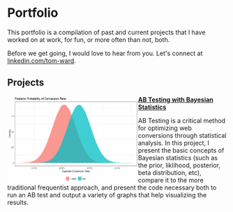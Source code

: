 # Portfolio
This portfolio is a compilation of past and current projects that I have worked on at work, for fun, or more often than not, both.

Before we get going, I would love to hear from you.  Let's connect at [linkedin.com/tom-ward](https://www.linkedin.com/in/tom-ward-1b7956135/).

## Projects

<img align="left" width="300" height="200" src="https://github.com/tomward9/portfolio/blob/main/Images/Rplot01.png"> **[AB Testing with Bayesian Statistics](https://github.com/tomward9/ab_test)**

AB Testing is a critical method for optimizing web conversions through statistical analysis.  In this project, I present the basic concepts of Bayesian statistics (such as the prior, liklihood, posterior, beta distribution, etc), compare it to the more traditional frequentist approach, and present the code necessary both to run an AB test and output a variety of graphs that help visualizing the results.

#







